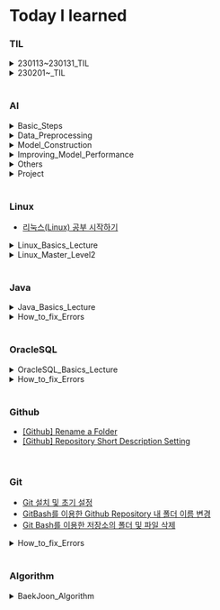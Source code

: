 # Today I learned

### TIL
<details>
<summary>230113~230131_TIL</summary>

- [230113_TIL](https://hj0216.tistory.com/2)  
- [230114_TIL](https://hj0216.tistory.com/4)
- [230115_TIL](https://hj0216.tistory.com/8)
- [230116_TIL](https://hj0216.tistory.com/14)
- [230117_TIL](https://hj0216.tistory.com/19)
- [230118_TIL](https://hj0216.tistory.com/22)
- [230119_TIL](https://hj0216.tistory.com/25)
- [230120_TIL](https://hj0216.tistory.com/27)
- [230121_TIL](https://hj0216.tistory.com/35)
- [230122_TIL](https://hj0216.tistory.com/37)
- [230123_TIL](https://hj0216.tistory.com/46)
- [230124_TIL](https://hj0216.tistory.com/55)
- [230125_TIL](https://hj0216.tistory.com/64)
- [230126_TIL](https://hj0216.tistory.com/66)
- [230127_TIL](https://hj0216.tistory.com/71)
- [230128_TIL](https://hj0216.tistory.com/73)
- [230129_TIL](https://hj0216.tistory.com/75)
- [230130_TIL](https://hj0216.tistory.com/78)
- [230131_TIL](https://hj0216.tistory.com/79)
</details>

<details>
<summary>230201~_TIL</summary>

- [230201_TIL](https://hj0216.tistory.com/82)
- [230202_TIL](https://hj0216.tistory.com/83)
- [230203_TIL](https://hj0216.tistory.com/84)
- [230204_TIL](https://hj0216.tistory.com/89)
- [230205_TIL](https://hj0216.tistory.com/99)
- [230206_TIL](https://hj0216.tistory.com/102)
- [230207_TIL](https://hj0216.tistory.com/103)
- [230208_TIL](https://hj0216.tistory.com/104)
- [230209_TIL](https://hj0216.tistory.com/105)
- [230210_TIL](https://hj0216.tistory.com/106)
- [230211_TIL](https://hj0216.tistory.com/107)
- [230212_TIL](https://hj0216.tistory.com/112)
- [230213_TIL](https://hj0216.tistory.com/115)
- [230214_TIL](https://hj0216.tistory.com/117)
- [230215_TIL](https://hj0216.tistory.com/118)
- [230216_TIL](https://hj0216.tistory.com/119)
- [230217_TIL](https://hj0216.tistory.com/122)
- [230218_TIL](https://hj0216.tistory.com/127)
- [230219_TIL](https://hj0216.tistory.com/129)
- [230220_TIL](https://hj0216.tistory.com/134)
- [230221_TIL](https://hj0216.tistory.com/140)
- [230222_TIL](https://hj0216.tistory.com/146)
- [230223_TIL](https://hj0216.tistory.com/148)
- [230224_TIL](https://hj0216.tistory.com/152)
- [230225_TIL](https://hj0216.tistory.com/156)
- [230226_TIL](https://hj0216.tistory.com/161)
- [230227_TIL](https://hj0216.tistory.com/168)
- [230228_TIL](https://hj0216.tistory.com/175)
</details>


<br/>


### AI
<details>
<summary>Basic_Steps</summary>

- [Practice for AI Learning Model Construction](https://hj0216.tistory.com/3)
- [Scalar, Vector, Matirx, Tensor](https://hj0216.tistory.com/30)
- [Pandas pkg and Numpy pkg](https://hj0216.tistory.com/47)
</details>

<details>
<summary>Data_Preprocessing</summary>

- [Split training data and test data](https://hj0216.tistory.com/31)
- [Pandas Package and Missing Value Handling](https://hj0216.tistory.com/36)
- [Classification and One-Hot Encoding](https://hj0216.tistory.com/45)
- [ImageDataGenerator](https://hj0216.tistory.com/100)
</details>


<details>
<summary>Model_Construction</summary>

- [Types of Artificial Neural Networks](https://hj0216.tistory.com/9)
- [ANN Model Construction](https://hj0216.tistory.com/5)
- [MultiLayer Perceptron](https://hj0216.tistory.com/29)
- [Classification Model Construction](https://hj0216.tistory.com/48)
- [CNN Model Construction](https://hj0216.tistory.com/56)
- [CNN Model Construction2](https://hj0216.tistory.com/67)
- [RNN Model Construction](https://hj0216.tistory.com/72)
- [LSTM, Bidirectional, Conv1D](https://hj0216.tistory.com/77)
- [Ensemble Model](https://hj0216.tistory.com/80)
</details>


<details>
<summary>Improving_Model_Performance</summary>

- [Model Performance Indicator](https://hj0216.tistory.com/33)
- [Hyper-parameter Tuning](https://hj0216.tistory.com/28)
- [Activation Function](https://hj0216.tistory.com/42)
- [Data Preprocessing: StandardScaler, MinMaxScaler](https://hj0216.tistory.com/54)
- [Validation Data](https://hj0216.tistory.com/43)
- [Handling Overfitting: EarlyStopping](https://hj0216.tistory.com/44)
</details>

<details>
<summary>Others</summary>

- [Environment Settings for GPU usage](https://hj0216.tistory.com/34)
- [Matplotlib: Scatter and plot](https://hj0216.tistory.com/32)
- [Save model and weights](https://hj0216.tistory.com/57)
- [[Warning] Allocation of ... exceeds 10% of free system memory](https://hj0216.tistory.com/76)
</details>

<details>
<summary>Project</summary>

- [[Project] Stock price prediction using Ensemble model](https://hj0216.tistory.com/74)
</details>


<br/>


### Linux
- [리눅스(Linux) 공부 시작하기](https://hj0216.tistory.com/6)
<details>
<summary>Linux_Basics_Lecture</summary>

- [리눅스 기초 30강 시리즈 - 01강 CentOS7 설치](https://hj0216.tistory.com/7)
- [리눅스 기초 30강 시리즈 - 02강 리눅스 원격 접속](https://hj0216.tistory.com/17)
- [리눅스 기초 30강 시리즈 - 03강 Putty 환경 설정](https://hj0216.tistory.com/20)
- [리눅스 기초 30강 시리즈 - 04강 기본 명령어](https://hj0216.tistory.com/21)
- [리눅스 기초 30강 시리즈 - 05강 명령 프롬프트](https://hj0216.tistory.com/26)
- [리눅스 기초 30강 시리즈 - 06강 디렉토리 이해 - HOME](https://hj0216.tistory.com/49)
- [리눅스 기초 30강 시리즈 - 07강 디렉토리 내용 보기](https://hj0216.tistory.com/50)
- [리눅스 기초 30강 시리즈 - 08강 도움말 보기](https://hj0216.tistory.com/51)
- [리눅스 기초 30강 시리즈 - 09강 디렉토리 생성(mkdir) 삭제(rmdir)](https://hj0216.tistory.com/52)
- [리눅스 기초 30강 시리즈 - 10강 파일 내용 보기(cat/nl/more/less)](https://hj0216.tistory.com/53)
- [리눅스 기초 30강 시리즈 - 11강 디렉토리 구조](https://hj0216.tistory.com/59)
- [리눅스 기초 30강 시리즈 - 12강 경로 이동(cd) 절대경로/상대경로](https://hj0216.tistory.com/60)
- [리눅스 기초 30강 시리즈 - 13강 파일 복사(cp) 삭제(rm)](https://hj0216.tistory.com/61)
- [리눅스 기초 30강 시리즈 - 14강 이동(mv) 이름 바꾸기(rename)](https://hj0216.tistory.com/62)
- [리눅스 기초 30강 시리즈 - 15강 자주하는 실수 3가지](https://hj0216.tistory.com/63)
- [리눅스 기초 30강 시리즈 - 16강 패키지 관리(rpm/yum)](https://hj0216.tistory.com/68)
- [리눅스 기초 30강 시리즈 - 17강 vim 편집기](https://hj0216.tistory.com/69)
- [리눅스 기초 30강 시리즈 - 18강 C언어코딩(gcc)](https://hj0216.tistory.com/70)
- [리눅스 기초 30강 시리즈 - 19강 ftp client 사용법](https://hj0216.tistory.com/86)
- [리눅스 기초 30강 시리즈 - 20강 압축(gzip/xz/tar)](https://hj0216.tistory.com/87)
- [리눅스 기초 30강 시리즈 - 21강 권한의 이해](https://hj0216.tistory.com/88)
- [리눅스 기초 30강 시리즈 - 22강 파일 분류](https://hj0216.tistory.com/91)
- [리눅스 기초 30강 시리즈 - 23강 하드 링크 심볼릭 링크](https://hj0216.tistory.com/92)
- [리눅스 기초 30강 시리즈 - 24강 명령어 별칭(alias)](https://hj0216.tistory.com/93)
- [리눅스 기초 30강 시리즈 - 25강 명령어 역사(history)](https://hj0216.tistory.com/94)
- [리눅스 기초 30강 시리즈 - 26강 bash - 1](https://hj0216.tistory.com/95)
- [리눅스 기초 30강 시리즈 - 27강 bash - 2](https://hj0216.tistory.com/96)
- [리눅스 기초 30강 시리즈 - 28강 bash - 3](https://hj0216.tistory.com/97)
- [리눅스 기초 30강 시리즈 - 29강 출력 내용 저장](https://hj0216.tistory.com/98)
- [리눅스 기초 30강 시리즈 - 30강 설치 후 할 일](https://hj0216.tistory.com/101)
</details>

<details>
<summary>Linux_Master_Level2</summary>

- [[Certificate] Linux Master Level2](https://hj0216.tistory.com/81)
- [[Certificate] Linux Master Level2 (221210_1-40)](https://hj0216.tistory.com/137)
- [[Certificate] Linux Master Level2 (221210_41-80)](https://hj0216.tistory.com/133)
- [[Certificate] Linux Master Level2 (220903_1-40)](https://hj0216.tistory.com/126)
- [[Certificate] Linux Master Level2 (220903_41-80)](https://hj0216.tistory.com/128)
- [[Certificate] Linux Master Level2 (220611_1-40)](https://hj0216.tistory.com/130)
- [[Certificate] Linux Master Level2 (220611_41-80)](https://hj0216.tistory.com/133)
- [[Certificate] Linux Master Level2 (220611_41-80)](https://hj0216.tistory.com/133)
- [[Certificate] Linux Master Level2 (211211_1-40)](https://hj0216.tistory.com/159)
- [[Certificate] Linux Master Level2 (211211_41-80)](https://hj0216.tistory.com/160)
- [[Certificate] Linux Master Level2 (210911_1-40)](https://hj0216.tistory.com/165)
- [[Certificate] Linux Master Level2 (210911_41-80)](https://hj0216.tistory.com/166)
</details>


<br/>


### Java
<details>
<summary>Java_Basics_Lecture</summary>

- [[자바의 정석_기초편] Chapter02. 변수(Variable)](https://hj0216.tistory.com/85)
- [[자바의 정석_기초편] Chapter03. 연산자(Operator)](https://hj0216.tistory.com/90)
</details>

<details>
<summary>How_to_fix_Errors</summary>

- [[해결 방법] Cannot store to char array because ... is null](https://hj0216.tistory.com/108)
- [[해결 방법] The local variable a may not have been initialized](https://hj0216.tistory.com/109)
- [[해결 방법] Variable cannot be resolved to a variable](https://hj0216.tistory.com/111)
- [[해결 방법] Resource leak: '...' is never closed](https://hj0216.tistory.com/114)
- [[해결 방법] Unhandled exception type ParseException](https://hj0216.tistory.com/116)
- [[해결 방법] Type mismatch: cannot convert from int to char](https://hj0216.tistory.com/120)
- [[해결 방법] java.util.ConcurrentModificationException](https://hj0216.tistory.com/121)
- [[해결 방법] java.util.IllegalFormatPrecisionException: 2](https://hj0216.tistory.com/123)
- [[해결 방법] java.io.NotSerializableException](https://hj0216.tistory.com/124)
- [[해결 방법] java.io.InvalidClassException](https://hj0216.tistory.com/125)
- [[해결 방법] java.lang.ArrayIndexOutOfBoundsException](https://hj0216.tistory.com/131)
- [[해결 방법] Cannot invoke getClass() on the primitive type double](https://hj0216.tistory.com/136)
- [[해결 방법] java.sql.SQLException: 부적합한 열 인덱스](https://hj0216.tistory.com/142)
- [[해결 방법] java.lang.ClassNotFoundException: oracle.jdbc.driver.OracleDriver](https://hj0216.tistory.com/143)
- [[해결방법] Type '...' already exists with same name but different case.](https://hj0216.tistory.com/149)
- [[해결방법] Server Tomcat v9.0 Server at localhost failed to start.](https://hj0216.tistory.com/154)
</details>



<br/>


### OracleSQL
<details>
<summary>OracleSQL_Basics_Lecture</summary>

- [Oracle SQL 강의 - 01강 학습 안내(SQL, DB, DBMS의 의미와 필요성)](https://hj0216.tistory.com/18)
- [Oracle SQL 강의 - 02강 오라클 DBMS 18c XE 설치하기](https://hj0216.tistory.com/58)
- [Oracle SQL 강의 - 03강 SQL Developer 설치하기](https://hj0216.tistory.com/65)
- [Oracle SQL 강의 - 04강 오라클 PDB 서버에 접속하기](https://hj0216.tistory.com/110)
- [Oracle SQL 강의 - 05강 수업용 사용자와 데이터베이스 생성하기](https://hj0216.tistory.com/113)
- [Oracle SQL 강의 - 06강 MEMBER 테이블 생성하기](https://hj0216.tistory.com/132)
- [Oracle SQL 강의 - 07강 오라클 데이터 형식 #1 (문자 형식)](https://hj0216.tistory.com/135)
- [Oracle SQL 강의 - 08강 오라클 데이터 형식 #2 (숫자,날짜 형식)](https://hj0216.tistory.com/141)
- [Oracle SQL 강의 - 09강 테이블 수정하기(ALTER TABLE)](https://hj0216.tistory.com/151)
- [Oracle SQL 강의 - 10강 SQL 쿼리 연습을 테이블 준비하기](https://hj0216.tistory.com/153)
- [Oracle SQL 강의 - 11강 데이터 조작하기 #1 (INSERT/SELECT)](https://hj0216.tistory.com/157)
- [Oracle SQL 강의 - 12강 데이터 조작하기 #2 (UPDATE/DELETE)](https://hj0216.tistory.com/162)
- [Oracle SQL 강의 - 13강 Transaction 처리를 위한 Commit/RollBack](https://hj0216.tistory.com/169)
- [Oracle SQL 강의 - 14강 연산을 통한 데이터 조회 (산술 연산자)](https://hj0216.tistory.com/178)
</details>

<details>
<summary>How_to_fix_Errors</summary>

- [[해결 방법] ORA-30076: 발췌 소스에 발췌 필트가 부적당합니다](https://hj0216.tistory.com/164)
- [[해결 방법] ORA-00979: GROUP BY 표현식이 아닙니다](https://hj0216.tistory.com/170)
- [[해결 방법] ORA-00934: 그룹 함수는 허가되지 않습니다](https://hj0216.tistory.com/171)
- [[해결 방법] ORA-00918: 열의 정의가 애매합니다](https://hj0216.tistory.com/172)
- [[해결 방법] ORA-00936: 누락된 표현식](https://hj0216.tistory.com/174)
- [[해결 방법] ORA-01748: 열명 그 자체만 사용할 수 있습니다](https://hj0216.tistory.com/176)
- [[해결 방법] ORA-25154: USING 절의 열 부분은 식별자를 가질 수 없음](https://hj0216.tistory.com/177)
</details>

<br/>


### Github
- [[Github] Rename a Folder](https://hj0216.tistory.com/10)
- [[Github] Repository Short Description Setting](https://hj0216.tistory.com/158)



<br/>


### Git
- [Git 설치 및 초기 설정](https://hj0216.tistory.com/39)
- [GitBash를 이용한 Github Repository 내 폴더 이름 변경](https://hj0216.tistory.com/11)
- [Git Bash를 이용한 저장소의 폴더 및 파일 삭제](https://hj0216.tistory.com/41)

<details>
<summary>How_to_fix_Errors</summary>

- [[해결 방법] fatal: not a git repository (or any of the parent directories): .git](https://hj0216.tistory.com/12)
- [[해결 방법] Permission denied](https://hj0216.tistory.com/13)
- [[해결 방법] Another git process seems to be running in this repository](https://hj0216.tistory.com/15)
- [[해결 방법] this operation must be run in a work tree](https://hj0216.tistory.com/16)
- [[해결 방법] fetal: bad source](https://hj0216.tistory.com/23)
- [[해결 방법] fatal: The current branch main has no upstream branch](https://hj0216.tistory.com/24)
- [[해결 방법] error: failed to push some refs to 'https://github.com/'](https://hj0216.tistory.com/38)
- [[해결 방법] fatal: refusing to merge unrelated histories](https://hj0216.tistory.com/40)
</details>




<br/>


### Algorithm
<details>
<summary>BaekJoon_Algorithm</summary>

- [[BaekJoon] 2557번 Hello World 문제풀이 (Success)](https://hj0216.tistory.com/138)
- [[BaekJoon] 1000번 A+B 문제풀이 (Success)](https://hj0216.tistory.com/139)
- [[BaekJoon] 1001번 A-B 문제풀이 (Success)](https://hj0216.tistory.com/144)
- [[BaekJoon] 2588번 곱셈 문제풀이 (Success)](https://hj0216.tistory.com/147)
- [[BaekJoon] 10998번 A*B 문제풀이 (Success)](https://hj0216.tistory.com/150)
- [[BaekJoon] 10172번 개 문제풀이 (Success)](https://hj0216.tistory.com/155)
- [[BaekJoon] 10926번 ??! 문제풀이 (Success)](https://hj0216.tistory.com/163)
- [[BaekJoon] 2292번 벌집 문제풀이 (Success)](https://hj0216.tistory.com/173)
- [[BaekJoon] 18108번 1998년생인 내가 태국에서는 2541년생?! 문제풀이 (Success)](https://hj0216.tistory.com/179)
- [[BaekJoon] 2869번 달팽이는 올라가고 싶다 문제풀이 (-ing)](https://hj0216.tistory.com/167)
</details>



<br/>
